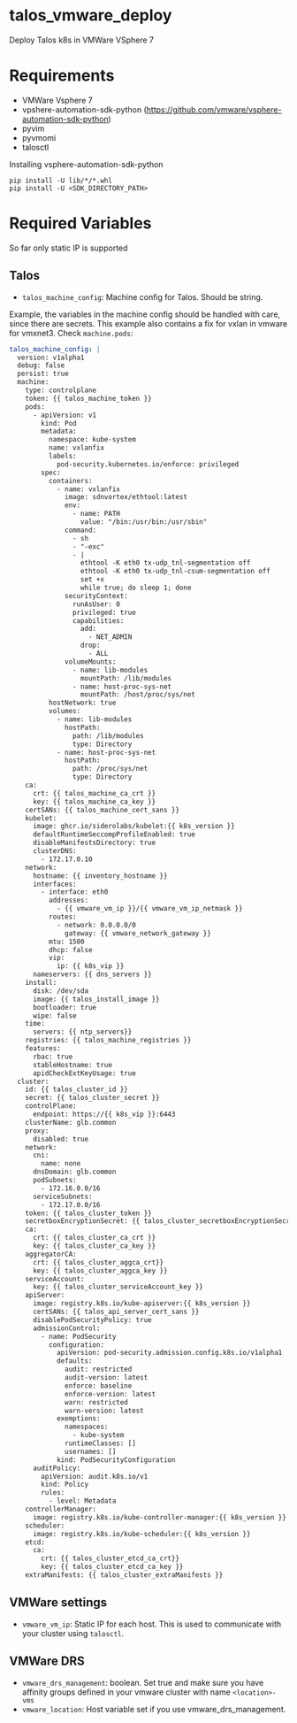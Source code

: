 # talos_vmware_deploy

Deploy Talos k8s in VMWare VSphere 7

# Requirements
- VMWare Vsphere 7
- vpshere-automation-sdk-python (https://github.com/vmware/vsphere-automation-sdk-python)
- pyvim
- pyvmomi
- talosctl

Installing vsphere-automation-sdk-python

```
pip install -U lib/*/*.whl
pip install -U <SDK_DIRECTORY_PATH>
```

# Required Variables
So far only static IP is supported

## Talos
- `talos_machine_config`: Machine config for Talos. Should be string.

Example, the variables in the machine config should be handled with care, since there are secrets.
This example also contains a fix for vxlan in vmware for vmxnet3. Check `machine.pods`:

```yaml
talos_machine_config: |
  version: v1alpha1
  debug: false
  persist: true
  machine:
    type: controlplane
    token: {{ talos_machine_token }}
    pods:
      - apiVersion: v1
        kind: Pod
        metadata:
          namespace: kube-system
          name: vxlanfix
          labels:
            pod-security.kubernetes.io/enforce: privileged
        spec:
          containers:
            - name: vxlanfix
              image: sdnvortex/ethtool:latest
              env:
                - name: PATH
                  value: "/bin:/usr/bin:/usr/sbin"
              command:
                - sh
                - "-exc"
                - |
                  ethtool -K eth0 tx-udp_tnl-segmentation off
                  ethtool -K eth0 tx-udp_tnl-csum-segmentation off
                  set +x
                  while true; do sleep 1; done
              securityContext:
                runAsUser: 0
                privileged: true
                capabilities:
                  add:
                    - NET_ADMIN
                  drop:
                    - ALL
              volumeMounts:
                - name: lib-modules
                  mountPath: /lib/modules
                - name: host-proc-sys-net
                  mountPath: /host/proc/sys/net
          hostNetwork: true
          volumes:
            - name: lib-modules
              hostPath:
                path: /lib/modules
                type: Directory
            - name: host-proc-sys-net
              hostPath:
                path: /proc/sys/net
                type: Directory
    ca:
      crt: {{ talos_machine_ca_crt }}
      key: {{ talos_machine_ca_key }}
    certSANs: {{ talos_machine_cert_sans }}
    kubelet:
      image: ghcr.io/siderolabs/kubelet:{{ k8s_version }}
      defaultRuntimeSeccompProfileEnabled: true
      disableManifestsDirectory: true
      clusterDNS:
        - 172.17.0.10
    network:
      hostname: {{ inventory_hostname }}
      interfaces:
        - interface: eth0
          addresses:
            - {{ vmware_vm_ip }}/{{ vmware_vm_ip_netmask }}
          routes:
            - network: 0.0.0.0/0
              gateway: {{ vmware_network_gateway }}
          mtu: 1500
          dhcp: false
          vip:
            ip: {{ k8s_vip }}
      nameservers: {{ dns_servers }}
    install:
      disk: /dev/sda
      image: {{ talos_install_image }}
      bootloader: true
      wipe: false
    time:
      servers: {{ ntp_servers}}
    registries: {{ talos_machine_registries }}
    features:
      rbac: true
      stableHostname: true
      apidCheckExtKeyUsage: true
  cluster:
    id: {{ talos_cluster_id }}
    secret: {{ talos_cluster_secret }}
    controlPlane:
      endpoint: https://{{ k8s_vip }}:6443
    clusterName: glb.common
    proxy:
      disabled: true
    network:
      cni:
        name: none
      dnsDomain: glb.common
      podSubnets:
        - 172.16.0.0/16
      serviceSubnets:
        - 172.17.0.0/16
    token: {{ talos_cluster_token }}
    secretboxEncryptionSecret: {{ talos_cluster_secretboxEncryptionSecret }}
    ca:
      crt: {{ talos_cluster_ca_crt }}
      key: {{ talos_cluster_ca_key }}
    aggregatorCA:
      crt: {{ talos_cluster_aggca_crt}}
      key: {{ talos_cluster_aggca_key }}
    serviceAccount:
      key: {{ talos_cluster_serviceAccount_key }}
    apiServer:
      image: registry.k8s.io/kube-apiserver:{{ k8s_version }}
      certSANs: {{ talos_api_server_cert_sans }}
      disablePodSecurityPolicy: true
      admissionControl:
        - name: PodSecurity
          configuration:
            apiVersion: pod-security.admission.config.k8s.io/v1alpha1
            defaults:
              audit: restricted
              audit-version: latest
              enforce: baseline
              enforce-version: latest
              warn: restricted
              warn-version: latest
            exemptions:
              namespaces:
                - kube-system
              runtimeClasses: []
              usernames: []
            kind: PodSecurityConfiguration
      auditPolicy:
        apiVersion: audit.k8s.io/v1
        kind: Policy
        rules:
          - level: Metadata
    controllerManager:
      image: registry.k8s.io/kube-controller-manager:{{ k8s_version }}
    scheduler:
      image: registry.k8s.io/kube-scheduler:{{ k8s_version }}
    etcd:
      ca:
        crt: {{ talos_cluster_etcd_ca_crt}}
        key: {{ talos_cluster_etcd_ca_key }}
    extraManifests: {{ talos_cluster_extraManifests }}

```

## VMWare settings
- `vmware_vm_ip`: Static IP for each host. This is used to communicate with your cluster using `talosctl`.

## VMWare DRS
- `vmware_drs_management`: boolean. Set true and make sure you have affinity groups defined in your vmware cluster with name `<location>-vms`
- `vmware_location`: Host variable set if you use vmware_drs_management.
